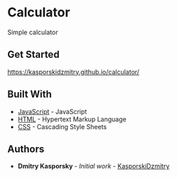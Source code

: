 # Calculator

Simple calculator

## Get Started

https://kasporskidzmitry.github.io/calculator/

## Built With

* [JavaScript](https://developer.mozilla.org/ru/docs/Web/JavaScript) - JavaScript
* [HTML](https://developer.mozilla.org/en-US/docs/Web/HTML) - Hypertext Markup Language
* [CSS](https://developer.mozilla.org/en-US/docs/Web/CSS) - Cascading Style Sheets

## Authors

* **Dmitry Kasporsky** - *Initial work* - [KasporskiDzmitry](https://github.com/KasporskiDzmitry)

